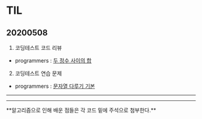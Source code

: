 # TIL
## 20200508

1. 코딩테스트 코드 리뷰
 - programmers : [두 정수 사이의 합](https://github.com/jina95/TIL/blob/master/Algorithm/%EB%91%90%20%EC%A0%95%EC%88%98%20%EC%82%AC%EC%9D%B4%EC%9D%98%20%ED%95%A9.html "두 정수 사이의 합 link")
 
 
2. 코딩테스트 연습 문제
 - programmers : [문자열 다루기 기본](https://github.com/jina95/TIL/blob/master/Algorithm/%EB%AC%B8%EC%9E%90%EC%97%B4%20%EB%8B%A4%EB%A3%A8%EA%B8%B0%20%EA%B8%B0%EB%B3%B8.html "문자열 다루기 기본 link")
 
 <hr/>
 <hr/>
  **알고리즘으로 인해 배운 점들은 각 코드 밑에 주석으로 첨부한다.**


